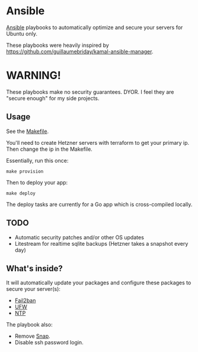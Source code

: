 # Ansible

[Ansible](https://www.ansible.com/) playbooks to automatically optimize and secure your servers for Ubuntu only.

These playbooks were heavily inspired by https://github.com/guillaumebriday/kamal-ansible-manager.

# WARNING!

These playbooks make no security guarantees. DYOR. I feel they are "secure enough" for my side projects.

## Usage

See the [Makefile](./Makefile).

You'll need to create Hetzner servers with terraform to get your primary ip. Then change the ip in the Makefile.

Essentially, run this once:

```shell
make provision
```

Then to deploy your app:

```shell
make deploy
```

The deploy tasks are currently for a Go app which is cross-compiled locally.

## TODO
- Automatic security patches and/or other OS updates
- Litestream for realtime sqlite backups (Hetzner takes a snapshot every day)

## What's inside?

It will automatically update your packages and configure these packages to secure your server(s):

- [Fail2ban](https://github.com/fail2ban/fail2ban)
- [UFW](https://wiki.ubuntu.com/UncomplicatedFirewall)
- [NTP](https://ubuntu.com/server/docs/network-ntp)

The playbook also:
- Remove [Snap](https://snapcraft.io/).
- Disable ssh password login.

